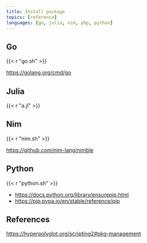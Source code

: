```yaml
---
title: Install package
topics: [reference]
languages: [go, julia, nim, php, python]
---
```


## Go

{{< r "go.sh" >}}

<https://golang.org/cmd/go>

## Julia

{{< r "a.jl" >}}

## Nim

{{< r "nim.sh" >}}

<https://github.com/nim-lang/nimble>

## Python

{{< r "python.sh" >}}

- <https://docs.python.org/library/ensurepip.html>
- <https://pip.pypa.io/en/stable/reference/pip>

## References

<https://hyperpolyglot.org/scripting2#pkg-management>
